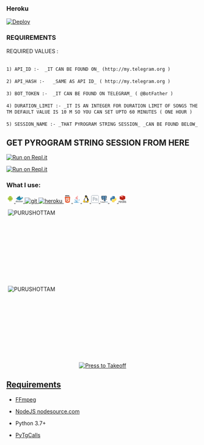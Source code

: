 ### Heroku

[![Deploy](https://www.herokucdn.com/deploy/button.svg)](https://heroku.com/deploy?template=https://github.com/suprojects/CallsMusicHeroku/)

### REQUIREMENTS 

REQUIRED VALUES :

```

1) API_ID :-  _IT CAN BE FOUND ON_ (http://my.telegram.org )

2) API_HASH :-   _SAME AS API ID_ ( http://my.telegram.org )

3) BOT_TOKEN :-  _IT CAN BE FOUND ON TELEGRAM_ ( @BotFather )

4) DURATION_LIMIT :- _IT IS AN INTEGER FOR DURATION LIMIT OF SONGS THE TM DEFAULT VALUE IS 10 M SO YOU CAN SET UPTO 60 MINUTES ( ONE HOUR )

5) SESSION_NAME :- _THAT PYROGRAM STRING SESSION_ _CAN BE FOUND BELOW_

```

## GET PYROGRAM STRING SESSION FROM HERE 

 [![Run on Repl.it](https://camo.githubusercontent.com/05149b448485553c6f14f6430a45c12dcc79ed3c/68747470733a2f2f7265706c2e69742f62616467652f6769746875622f6a61727669733231303930342f4a6172766973)](https://repl.it/@MrPerfectPURUSH/STARRING-GERATOR#main.py/)

 [![Run on Repl.it](https://camo.githubusercontent.com/05149b448485553c6f14f6430a45c12dcc79ed3c/68747470733a2f2f7265706c2e69742f62616467652f6769746875622f6a61727669733231303930342f4a6172766973)](https://repl.it/@MrPerfectPURUSH/STARRING-GERATOR#main.py/)

<h3 align="left">What I use:</h3>

<p align="left"> <a href="https://developer.android.com" target="_blank"> <img src="https://raw.githubusercontent.com/devicons/devicon/master/icons/android/android-original-wordmark.svg" alt="android" width="20" height="20"/> <a href="https://www.docker.com/" target="_blank"> <img src="https://raw.githubusercontent.com/devicons/devicon/master/icons/docker/docker-original-wordmark.svg" alt="docker" width="20" height="20"/> </a> <a href="https://git-scm.com/" target="_blank"> <img src="https://www.vectorlogo.zone/logos/git-scm/git-scm-icon.svg" alt="git" width="20" height="20"/> </a> <a href="https://heroku.com" target="_blank"> <img src="https://www.vectorlogo.zone/logos/heroku/heroku-icon.svg" alt="heroku" width="20" height="20"/> </a> <a href="https://www.w3.org/html/" target="_blank"> <img src="https://raw.githubusercontent.com/devicons/devicon/master/icons/html5/html5-original-wordmark.svg" alt="html5" width="20" height="20"/> </a> <a href="https://www.java.com" target="_blank"> <img src="https://raw.githubusercontent.com/devicons/devicon/master/icons/java/java-original.svg" alt="java" width="20" height="20"/> </a> <a href="https://www.linux.org/" target="_blank"> <img src="https://raw.githubusercontent.com/devicons/devicon/master/icons/linux/linux-original.svg" alt="linux" width="20" height="20"/> </a> <a href="https://www.photoshop.com/en" target="_blank"> <img src="https://raw.githubusercontent.com/devicons/devicon/master/icons/photoshop/photoshop-line.svg" alt="photoshop" width="20" height="20"/> </a> <a href="https://www.postgresql.org" target="_blank"> <img src="https://raw.githubusercontent.com/devicons/devicon/master/icons/postgresql/postgresql-original-wordmark.svg" alt="postgresql" width="20" height="20"/> </a> <a href="https://www.python.org" target="_blank"> <img src="https://raw.githubusercontent.com/devicons/devicon/master/icons/python/python-original.svg" alt="python" width="20" height="20"/> </a> <a href="https://redis.io" target="_blank"> <img src="https://raw.githubusercontent.com/devicons/devicon/master/icons/redis/redis-original-wordmark.svg" alt="redis" width="20" height="20"/> </a> </p>


<p><img align="right" src="https://github-readme-stats.vercel.app/api/top-langs?username=PURUSHOTTAM&show_icons=true&theme=tokyonight&locale=en&layout=compact" alt="PURUSHOTTAM" width="500" height="200" /></p>

<p>&nbsp;<img align="right" src="https://github-readme-stats.vercel.app/api?username=PURUSHOTTAM&show_icons=true&theme=tokyonight&locale=en" alt="PURUSHOTTAM" width="500" height="200" /></p>

<br>

<p align="center">
   <a href = "https://t.me/mr_purushottam_m"><img src="https://telegra.ph/file/963e64ded8d49a32b24b2.jpg" alt="Press to Takeoff" width="500px" hight="240></a>

</p>

<br /></div>

<div align="center" style="box-sizing: border-box;">

</div>

<div style="box-sizing: border-box;">

## Requirements

- FFmpeg

- NodeJS [nodesource.com](https://nodesource.com/)

- Python 3.7+

- [PyTgCalls](https://github.com/pytgcalls/pytgcalls)



